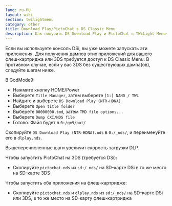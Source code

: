 ```yaml
---
lang: ru-RU
layout: wiki
section: twilightmenu
category: other
title: Download Play/PictoChat в DS Classic Menu
description: Как получить DS Download Play и PictoChat в TWiLight Menu++'s DS Classic Menu
---
```


Если вы используете консоль DSi, вы уже можете запускать эти приложения. Для получения дампов этих приложений для вашего флеш-картриджа или 3DS требуется доступ к DS Classic Menu. В противном случае, если у вас 3DS без существующих дампа(ов), следуйте шагам ниже.

В GodMode9:
- Нажмите кнопку HOME/Power
- Выберете `Title Manager`, затем выберете `[1:] NAND / TWL`
- Найдите и выберете `DS Download Play (NTR-HDNA)`
- Выберете `Open title folder`
- Выберете `00000000.tmd`, затем `TMD file options...`
- Выберете `Dump CXI/NDS file`
- Готово. Файл будет в `0:/gm9/out/`

Скопируйте `DS Download Play (NTR-HDNA).nds` в `0:/_nds/`, и переименуйте его в `dlplay.nds`.

Вышеперечисленные шаги увеличит скорость загрузки DLP.

Чтобы запустить PictoChat на 3DS (требуется DSi):
- Скопируйте `pictochat.nds` из `sd:/_nds/` на SD-карте DSi в то же место на SD-карте 3DS

Чтобы запустить оба приложения на флеш-картридже:
- Скопируйте `pictochat.nds` и `dlplay.nds` из `sd:/_nds/` на SD-карте DSi или 3DS, в то же место на SD-карту флеш-картриджа